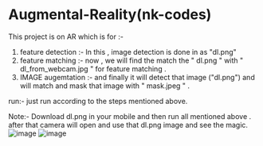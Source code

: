 # Augmental-Reality(nk-codes)
This project is on AR which is for :-

1) feature detection :- In this , image detection is done in as "dl.png"
2) feature matching :- now , we will find the match the " dl.png " with " dl_from_webcam.jpg " for feature matching .
3) IMAGE augemtation :- and finally it will detect that image ("dl.png") and will match and mask that image with " mask.jpeg " .

run:-
just run according to the steps mentioned above.

Note:- Download dl.png in your mobile and then run all mentioned above .
after that camera will open and use that dl.png image and see the magic.
![image](https://user-images.githubusercontent.com/89216667/153774383-359db08c-3037-4d1a-9aa0-34cc7bda0251.png)
![image](https://user-images.githubusercontent.com/89216667/153774404-2906e086-9c41-42a8-b5da-006f6e133026.png)
